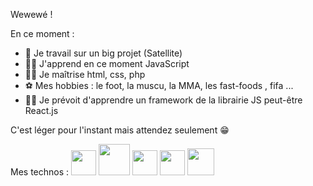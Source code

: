Wewewé !

En ce moment : 

- 👔 Je travail sur un big projet (Satellite)
- 💪🏿 J'apprend en ce moment JavaScript 
- 👌🏿 Je maîtrise html, css, php
- ⚽ Mes hobbies : le foot, la muscu, la MMA, les fast-foods , fifa ...
- 🤲🏿 Je prévoit d'apprendre un framework de la librairie JS peut-être React.js


C'est léger pour l'instant mais attendez seulement 😁


Mes technos : 
<img src="https://cdn.jsdelivr.net/gh/devicons/devicon/icons/html5/html5-original.svg" width="40px" /> 
<img src="https://cdn.jsdelivr.net/gh/devicons/devicon/icons/css3/css3-original-wordmark.svg" width="50px"/> 
<img src="https://cdn.jsdelivr.net/gh/devicons/devicon/icons/javascript/javascript-plain.svg" width="40px" />
<img src="https://cdn.jsdelivr.net/gh/devicons/devicon/icons/vscode/vscode-original.svg" width="40"/>
<img src="https://cdn.jsdelivr.net/gh/devicons/devicon/icons/php/php-original.svg" width="43"/>
         
          
